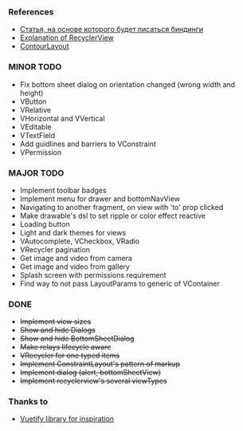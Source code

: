 ### References
* [Статья, на основе которого будет писаться биндинги](https://habr.com/ru/company/mobileup/blog/342850/)
* [Explanation of RecyclerView](https://ziginsider.github.io/RecyclerView/)
* [ContourLayout](https://github.com/cashapp/contour)

### MINOR TODO
* Fix bottom sheet dialog on orientation changed (wrong width and height)
* VButton
* VRelative
* VHorizontal and VVertical
* VEditable
* VTextField
* Add guidlines and barriers to VConstraint
* VPermission

### MAJOR TODO
* Implement toolbar badges
* Implement menu for drawer and bottomNavView
* Navigating to another fragment, on view with 'to' prop clicked
* Make drawable's dsl to set ripple or color effect reactive
* Loading button
* Light and dark themes for views
* VAutocomplete, VCheckbox, VRadio
* VRecycler pagination
* Get image and video from camera
* Get image and video from gallery
* Splash screen with permissions requirement
* Find way to not pass LayoutParams to generic of VContainer

### DONE
* ~~Implement view sizes~~
* ~~Show and hide Dialogs~~
* ~~Show and hide BottomSheetDialog~~
* ~~Make relays lifecycle aware~~
* ~~VRecycler for one typed items~~
* ~~Implement ConstraintLayout's pattern of markup~~
* ~~Implement dialog (alert, bottomSheetView)~~
* ~~Implement recyclerview's several viewTypes~~

### Thanks to
* [Vuetify library for inspiration](vuetifyjs.com)